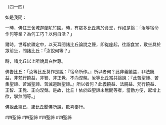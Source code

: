（四一四）

如是我聞：

一時，佛住王舍城迦蘭陀竹園。時，有眾多比丘集於食堂，作如是論：「汝等宿命作何等業？為何工巧？以何自活？」

爾時，世尊於禪定中，以天耳聞諸比丘論說之聲，即從座起，往詣食堂，敷坐具於眾前坐，問諸比丘：「汝說何等？」

時，諸比丘以上所說具白世尊。

佛告比丘：「汝等比丘莫作是說：『宿命所作。』所以者何？此非義饒益，非法饒益，非梵行饒益，非智、非正覺，不向涅槃。汝等比丘當共論說：『此苦聖諦、苦集聖諦、苦滅聖諦、苦滅道跡聖諦。』所以者何？此義饒益、法饒益、梵行饒益、正智、正覺、正向涅槃。是故，比丘！依於四聖諦未無間等者，當勤方便，起增上欲，學無間等。」

佛說此經已，諸比丘聞佛所說，歡喜奉行。



#四聖諦
#四聖諦
#四聖諦
#四聖諦
